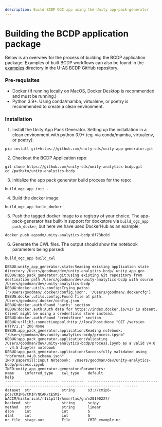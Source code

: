 ```yaml
---
description: Build BCDP OGC app using the Unity app-pack-generator
---
```


# Building the BCDP application package

Below is an overview for the process of building the BCDP application package. Examples of built BCDP workflows can also be found in the [examples](https://github.com/unity-sds/unity-analytics-bcdp/tree/main/examples) directory in the U-AS BCDP GitHub repository.

### Pre-requisites

* Docker (If running locally on MacOS, Docker Desktop is recommended and must be running.)
* Python 3.9+. Using conda/mamba, virtualenv, or poetry is recommended to create a clean environment.

### Installation

1. Install the Unity App Pack Generator. Setting up the installation in a clean environment with python 3.9+ (eg. via conda/mamba, virtualenv, or poetry):

```
pip install git+https://github.com/unity-sds/unity-app-generator.git 
```

2. Checkout the BCDP Application repo:

```
git clone https://github.com/unity-sds/unity-analytics-bcdp.git
cd /path/to/unity-analytics-bcdp
```

3. Initialize the app pack generator build process for the repo:

```
build_ogc_app init .
```

4. Build the docker image

```
build_ogc_app build_docker
```

5. Push the tagged docker image to a registry of your choice. The app-pack-generator has built-in support for dockstore via `build_ogc_app push_docker`, but here we have used DockerHub as an example:

```
docker push agoodm/unity-analytics-bcdp:8f73bc0d
```

6. Generate the CWL files. The output should show the notebook parameters being parsed:

```
build_ogc_app build_cwl
```

```
DEBUG:unity_app_generator.state:Reading existing application state directory /Users/goodman/dev/unity-analytics-bcdp/.unity_app_gen
DEBUG:app_pack_generator.git:Using existing Git repository from destination path /Users/goodman/dev/unity-analytics-bcdp with source /Users/goodman/dev/unity-analytics-bcdp
DEBUG:docker.utils.config:Trying paths: ['/Users/goodman/.docker/config.json', '/Users/goodman/.dockercfg']
DEBUG:docker.utils.config:Found file at path: /Users/goodman/.docker/config.json
DEBUG:docker.auth:Found 'auths' section
DEBUG:docker.auth:Auth data for https://index.docker.io/v1/ is absent. Client might be using a credentials store instead.
DEBUG:docker.auth:Found 'credsStore' section
DEBUG:urllib3.connectionpool:http://localhost:None "GET /version HTTP/1.1" 200 None
DEBUG:app_pack_generator.application:Reading notebook: "/Users/goodman/dev/unity-analytics-bcdp/process.ipynb"
DEBUG:app_pack_generator.application:Validating /Users/goodman/dev/unity-analytics-bcdp/process.ipynb as a valid v4.0 - v4.5 Jupyter notebook
DEBUG:app_pack_generator.application:Successfully validated using "nbformat.v4.0.schema.json"
INFO:papermill:Input Notebook:  /Users/goodman/dev/unity-analytics-bcdp/process.ipynb
INFO:unity_app_generator.generator:Parameters:
name     inferred_type    cwl_type    default                                                                                help
-------  ---------------  ----------  -------------------------------------------------------------------------------------  ------
dataset  str              string      s3://cmip6-pds/CMIP6/CMIP/NCAR/CESM2-WACCM/historical/r1i1p1f1/Amon/tas/gn/v20190227/
backend  str              string      scipy
method   str              string      linear
dlon     int              int         5
dlat     int              int         5
nc_file  stage-out        File        CMIP_example.nc

```

